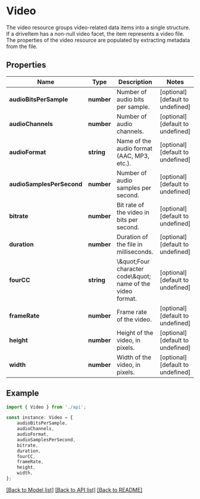 # Video

The video resource groups video-related data items into a single structure.  If a driveItem has a non-null video facet, the item represents a video file. The properties of the video resource are populated by extracting metadata from the file. 

## Properties

Name | Type | Description | Notes
------------ | ------------- | ------------- | -------------
**audioBitsPerSample** | **number** | Number of audio bits per sample. | [optional] [default to undefined]
**audioChannels** | **number** | Number of audio channels. | [optional] [default to undefined]
**audioFormat** | **string** | Name of the audio format (AAC, MP3, etc.). | [optional] [default to undefined]
**audioSamplesPerSecond** | **number** | Number of audio samples per second. | [optional] [default to undefined]
**bitrate** | **number** | Bit rate of the video in bits per second. | [optional] [default to undefined]
**duration** | **number** | Duration of the file in milliseconds. | [optional] [default to undefined]
**fourCC** | **string** | \\\&quot;Four character code\\\&quot; name of the video format. | [optional] [default to undefined]
**frameRate** | **number** | Frame rate of the video. | [optional] [default to undefined]
**height** | **number** | Height of the video, in pixels. | [optional] [default to undefined]
**width** | **number** | Width of the video, in pixels. | [optional] [default to undefined]

## Example

```typescript
import { Video } from './api';

const instance: Video = {
    audioBitsPerSample,
    audioChannels,
    audioFormat,
    audioSamplesPerSecond,
    bitrate,
    duration,
    fourCC,
    frameRate,
    height,
    width,
};
```

[[Back to Model list]](../README.md#documentation-for-models) [[Back to API list]](../README.md#documentation-for-api-endpoints) [[Back to README]](../README.md)
